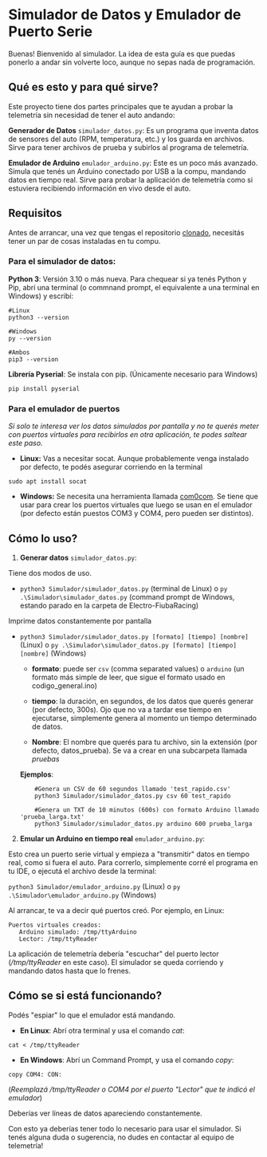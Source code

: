 # Simulador de Datos y Emulador de Puerto Serie

Buenas! Bienvenido al simulador. La idea de esta guía es que puedas ponerlo a andar sin volverte loco, aunque no sepas nada de programación.

## Qué es esto y para qué sirve?

Este proyecto tiene dos partes principales que te ayudan a probar la telemetría sin necesidad de tener el auto andando:

**Generador de Datos** `simulador_datos.py`: Es un programa que inventa datos de sensores del auto (RPM, temperatura, etc.) y los guarda en archivos. Sirve para tener archivos de prueba y subirlos al programa de telemetría.

**Emulador de Arduino** `emulador_arduino.py`: Este es un poco más avanzado. Simula que tenés un Arduino conectado por USB a la compu, mandando datos en tiempo real. Sirve para probar la aplicación de telemetría como si estuviera recibiendo información en vivo desde el auto.

## Requisitos
Antes de arrancar, una vez que tengas el repositorio [clonado](https://docs.github.com/es/repositories/creating-and-managing-repositories/cloning-a-repository), necesitás tener un par de cosas instaladas en tu compu.


### Para el simulador de datos:
**Python 3**: Versión 3.10 o más nueva.
Para chequear si ya tenés Python y Pip, abrí una terminal (o commnand prompt, el equivalente a una terminal en Windows) y escribí:
```
#Linux
python3 --version

#Windows
py --version

#Ambos
pip3 --version
```

**Librería Pyserial**: Se instala con pip. (Únicamente necesario para Windows)
```
pip install pyserial
```
### Para el emulador de puertos
_Si solo te interesa ver los datos simulados por pantalla y no te querés meter con puertos virtuales para recibirlos en otra aplicación,
te podes saltear este paso._

- **Linux:** Vas a necesitar socat. Aunque probablemente venga instalado por defecto, te podés asegurar corriendo en la terminal
```
sudo apt install socat
```
- **Windows:** Se necesita una herramienta llamada [com0com](https://sourceforge.net/projects/com0com/). Se tiene que usar para
crear los puertos virtuales que luego se usan en el emulador (por defecto están puestos COM3 y COM4, pero pueden ser distintos).

## Cómo lo uso?
1. **Generar datos** `simulador_datos.py`:

Tiene dos modos de uso.
- `python3 Simulador/simulador_datos.py` (terminal de Linux) o `py .\Simulador\simulador_datos.py` (command prompt de Windows, estando parado en la carpeta de Electro-FiubaRacing) 

Imprime datos constantemente por pantalla
- `python3 Simulador/simulador_datos.py [formato] [tiempo] [nombre]` (Linux) o `py .\Simulador\simulador_datos.py [formato] [tiempo] [nombre]` (Windows)
      
  - **formato**: puede ser `csv` (comma separated values) o `arduino` (un formato más simple de leer, que sigue el formato usado en
        codigo_general.ino)

  - **tiempo**: la duración, en segundos, de los datos que querés generar (por defecto, 300s). Ojo que no va a tardar ese tiempo en ejecutarse,
      simplemente genera al momento un tiempo determinado de datos.
  - **Nombre**: El nombre que querés para tu archivo, sin la extensión (por defecto, datos_prueba).
  Se va a crear en una subcarpeta llamada _pruebas_
   
   **Ejemplos**:

   ```
       #Genera un CSV de 60 segundos llamado 'test_rapido.csv'
       python3 Simulador/simulador_datos.py csv 60 test_rapido

       #Genera un TXT de 10 minutos (600s) con formato Arduino llamado 'prueba_larga.txt'
       python3 Simulador/simulador_datos.py arduino 600 prueba_larga
  ```


2. **Emular un Arduino en tiempo real** `emulador_arduino.py`:

Esto crea un puerto serie virtual y empieza a "transmitir" datos en tiempo real, como si fuera el auto.
Para correrlo, simplemente corré el programa en tu IDE, o ejecutá el archivo desde la terminal:

`python3 Simulador/emulador_arduino.py` (Linux) o `py .\Simulador\emulador_arduino.py` (Windows)

Al arrancar, te va a decir qué puertos creó. Por ejemplo, en Linux:
```
Puertos virtuales creados:
   Arduino simulado: /tmp/ttyArduino
   Lector: /tmp/ttyReader
```
La aplicación de telemetría debería "escuchar" del puerto lector (_/tmp/ttyReader_ en este caso). El simulador se queda corriendo y mandando datos hasta que lo frenes.

## Cómo se si está funcionando?
Podés "espiar" lo que el emulador está mandando.

- **En Linux**: Abrí otra terminal y usa el comando _cat_:

`cat < /tmp/ttyReader`

- **En Windows**: Abrí un Command Prompt,
y usa el comando _copy_:

`copy COM4: CON:`

(_Reemplazá /tmp/ttyReader o COM4 por el puerto "Lector" que te indicó el emulador_)

Deberías ver líneas de datos apareciendo constantemente.

Con esto ya deberías tener todo lo necesario para usar el simulador. Si tenés alguna duda o sugerencia,
no dudes en contactar al equipo de telemetría!

